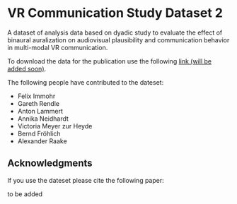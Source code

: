 # VR Communication Study Dataset 2
A dataset of analysis data based on dyadic study to evaluate the effect of binaural auralization on audiovisual plausibility and communication behavior in multi-modal VR communication.

To download the data for the publication use the following [link (will be added soon)]().

The following people have contributed to the dateset:

* Felix Immohr
* Gareth Rendle
* Anton Lammert
* Annika Neidhardt
* Victoria Meyer zur Heyde
* Bernd Fröhlich
* Alexander Raake

## Acknowledgments
If you use the dateset please cite the following paper:

to be added
